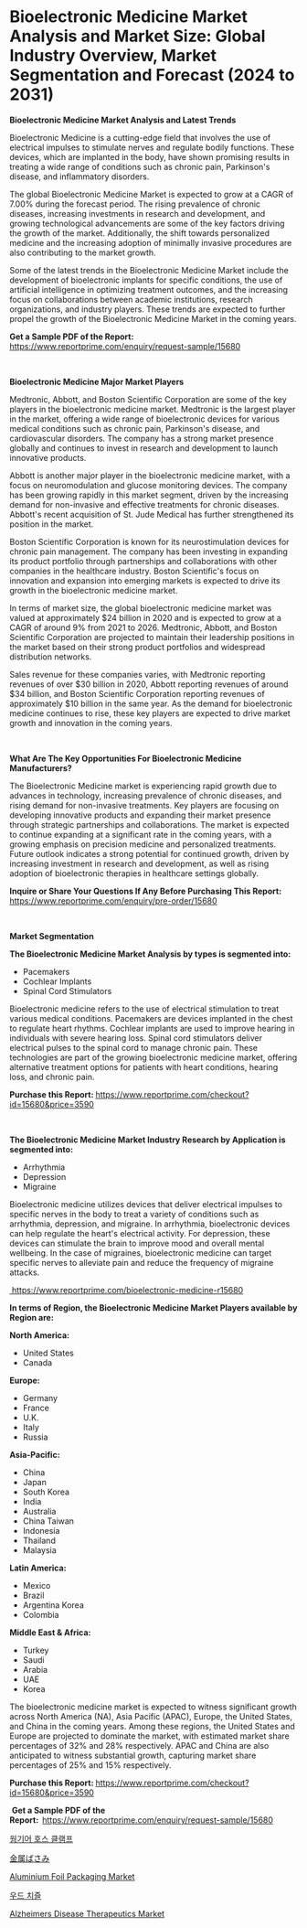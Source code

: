 <p><h1>Bioelectronic Medicine Market Analysis and Market Size: Global Industry Overview, Market Segmentation and Forecast (2024 to 2031)</h1></p><p><strong>Bioelectronic Medicine Market Analysis and Latest Trends</strong></p>
<p><p>Bioelectronic Medicine is a cutting-edge field that involves the use of electrical impulses to stimulate nerves and regulate bodily functions. These devices, which are implanted in the body, have shown promising results in treating a wide range of conditions such as chronic pain, Parkinson's disease, and inflammatory disorders.</p><p>The global Bioelectronic Medicine Market is expected to grow at a CAGR of 7.00% during the forecast period. The rising prevalence of chronic diseases, increasing investments in research and development, and growing technological advancements are some of the key factors driving the growth of the market. Additionally, the shift towards personalized medicine and the increasing adoption of minimally invasive procedures are also contributing to the market growth.</p><p>Some of the latest trends in the Bioelectronic Medicine Market include the development of bioelectronic implants for specific conditions, the use of artificial intelligence in optimizing treatment outcomes, and the increasing focus on collaborations between academic institutions, research organizations, and industry players. These trends are expected to further propel the growth of the Bioelectronic Medicine Market in the coming years.</p></p>
<p><strong>Get a Sample PDF of the Report:&nbsp;</strong> <a href="https://www.reportprime.com/enquiry/request-sample/15680">https://www.reportprime.com/enquiry/request-sample/15680</a></p>
<p>&nbsp;</p>
<p><strong>Bioelectronic Medicine Major Market Players</strong></p>
<p><p>Medtronic, Abbott, and Boston Scientific Corporation are some of the key players in the bioelectronic medicine market. Medtronic is the largest player in the market, offering a wide range of bioelectronic devices for various medical conditions such as chronic pain, Parkinson's disease, and cardiovascular disorders. The company has a strong market presence globally and continues to invest in research and development to launch innovative products.</p><p>Abbott is another major player in the bioelectronic medicine market, with a focus on neuromodulation and glucose monitoring devices. The company has been growing rapidly in this market segment, driven by the increasing demand for non-invasive and effective treatments for chronic diseases. Abbott's recent acquisition of St. Jude Medical has further strengthened its position in the market.</p><p>Boston Scientific Corporation is known for its neurostimulation devices for chronic pain management. The company has been investing in expanding its product portfolio through partnerships and collaborations with other companies in the healthcare industry. Boston Scientific's focus on innovation and expansion into emerging markets is expected to drive its growth in the bioelectronic medicine market.</p><p>In terms of market size, the global bioelectronic medicine market was valued at approximately $24 billion in 2020 and is expected to grow at a CAGR of around 9% from 2021 to 2026. Medtronic, Abbott, and Boston Scientific Corporation are projected to maintain their leadership positions in the market based on their strong product portfolios and widespread distribution networks.</p><p>Sales revenue for these companies varies, with Medtronic reporting revenues of over $30 billion in 2020, Abbott reporting revenues of around $34 billion, and Boston Scientific Corporation reporting revenues of approximately $10 billion in the same year. As the demand for bioelectronic medicine continues to rise, these key players are expected to drive market growth and innovation in the coming years.</p></p>
<p>&nbsp;</p>
<p><strong>What Are The Key Opportunities For Bioelectronic Medicine Manufacturers?</strong></p>
<p><p>The Bioelectronic Medicine market is experiencing rapid growth due to advances in technology, increasing prevalence of chronic diseases, and rising demand for non-invasive treatments. Key players are focusing on developing innovative products and expanding their market presence through strategic partnerships and collaborations. The market is expected to continue expanding at a significant rate in the coming years, with a growing emphasis on precision medicine and personalized treatments. Future outlook indicates a strong potential for continued growth, driven by increasing investment in research and development, as well as rising adoption of bioelectronic therapies in healthcare settings globally.</p></p>
<p><strong>Inquire or Share Your Questions If Any Before Purchasing This Report:</strong> <a href="https://www.reportprime.com/enquiry/pre-order/15680">https://www.reportprime.com/enquiry/pre-order/15680</a></p>
<p>&nbsp;</p>
<p><strong>Market Segmentation</strong></p>
<p><strong>The Bioelectronic Medicine Market Analysis by types is segmented into:</strong></p>
<p><ul><li>Pacemakers</li><li>Cochlear Implants</li><li>Spinal Cord Stimulators</li></ul></p>
<p><p>Bioelectronic medicine refers to the use of electrical stimulation to treat various medical conditions. Pacemakers are devices implanted in the chest to regulate heart rhythms. Cochlear implants are used to improve hearing in individuals with severe hearing loss. Spinal cord stimulators deliver electrical pulses to the spinal cord to manage chronic pain. These technologies are part of the growing bioelectronic medicine market, offering alternative treatment options for patients with heart conditions, hearing loss, and chronic pain.</p></p>
<p><strong>Purchase this Report:&nbsp;</strong><a href="https://www.reportprime.com/checkout?id=15680&price=3590">https://www.reportprime.com/checkout?id=15680&price=3590</a></p>
<p>&nbsp;</p>
<p><strong>The Bioelectronic Medicine Market Industry Research by Application is segmented into:</strong></p>
<p><ul><li>Arrhythmia</li><li>Depression</li><li>Migraine</li></ul></p>
<p><p>Bioelectronic medicine utilizes devices that deliver electrical impulses to specific nerves in the body to treat a variety of conditions such as arrhythmia, depression, and migraine. In arrhythmia, bioelectronic devices can help regulate the heart's electrical activity. For depression, these devices can stimulate the brain to improve mood and overall mental wellbeing. In the case of migraines, bioelectronic medicine can target specific nerves to alleviate pain and reduce the frequency of migraine attacks.</p></p>
<p><a href="https://www.reportprime.com/bioelectronic-medicine-r15680">&nbsp;https://www.reportprime.com/bioelectronic-medicine-r15680</a></p>
<p><strong>In terms of Region, the Bioelectronic Medicine Market Players available by Region are:</strong></p>
<p>
    <p> <strong> North America: </strong>
        <ul>
            <li>United States</li>
            <li>Canada</li>
        </ul>
        </p> 
    <p> <strong> Europe: </strong>
        <ul>
            <li>Germany</li>
            <li>France</li>
            <li>U.K.</li>
            <li>Italy</li>
            <li>Russia</li>
        </ul>
        </p> 
    <p> <strong> Asia-Pacific: </strong>
        <ul>
            <li>China</li>
            <li>Japan</li>
            <li>South Korea</li>
            <li>India</li>
            <li>Australia</li>
            <li>China Taiwan</li>
            <li>Indonesia</li>
            <li>Thailand</li>
            <li>Malaysia</li>
        </ul>
        </p> 
    <p> <strong> Latin America: </strong>
        <ul>
            <li>Mexico</li>
            <li>Brazil</li>
            <li>Argentina Korea</li>
            <li>Colombia</li>
        </ul>
        </p> 
    <p> <strong> Middle East & Africa: </strong>
        <ul>
            <li>Turkey</li>
            <li>Saudi</li>
            <li>Arabia</li>
            <li>UAE</li>
            <li>Korea</li>
        </ul>
    </p>
    </p>
<p><p>The bioelectronic medicine market is expected to witness significant growth across North America (NA), Asia Pacific (APAC), Europe, the United States, and China in the coming years. Among these regions, the United States and Europe are projected to dominate the market, with estimated market share percentages of 32% and 28% respectively. APAC and China are also anticipated to witness substantial growth, capturing market share percentages of 25% and 15% respectively.</p></p>
<p><strong>Purchase this Report: </strong><a href="https://www.reportprime.com/checkout?id=15680&price=3590">https://www.reportprime.com/checkout?id=15680&price=3590</a></p>
<p>&nbsp;<strong>Get a Sample PDF of the Report:&nbsp;&nbsp;</strong><a href="https://www.reportprime.com/enquiry/request-sample/15680">https://www.reportprime.com/enquiry/request-sample/15680</a></p>
<p><strong></strong></p>
<p><p><a href="https://github.com/LanceOlsotn8978/Market-Research-Report-List-1/blob/main/501749223646.md">웜기어 호스 클램프</a></p><p><a href="https://medium.com/@karinaokon69/%E9%87%91%E5%B1%9E%E3%82%B7%E3%82%A2%E3%81%AE%E5%B8%82%E5%A0%B4%E3%83%AC%E3%83%9D%E3%83%BC%E3%83%88%E3%81%AF-%E3%81%93%E3%81%AE%E5%B8%82%E5%A0%B4%E3%81%AE%E6%9C%80%E6%96%B0%E3%83%88%E3%83%AC%E3%83%B3%E3%83%89%E3%81%A8%E6%88%90%E9%95%B7%E6%A9%9F%E4%BC%9A%E3%82%92%E6%98%8E%E3%82%89%E3%81%8B%E3%81%AB%E3%81%97%E3%81%A6%E3%81%84%E3%81%BE%E3%81%99-5ac202647185">金属ばさみ</a></p><p><a href="https://github.com/nicoletavirag/Market-Research-Report-List-2/blob/main/aluminium-foil-packaging-market.md">Aluminium Foil Packaging Market</a></p><p><a href="https://github.com/Madalyell456456/Market-Research-Report-List-1/blob/main/949590323645.md">우드 치즐</a></p><p><a href="https://github.com/redneck06/Market-Research-Report-List-2/blob/main/alzheimers-disease-therapeutics-market.md">Alzheimers Disease Therapeutics Market</a></p></p>